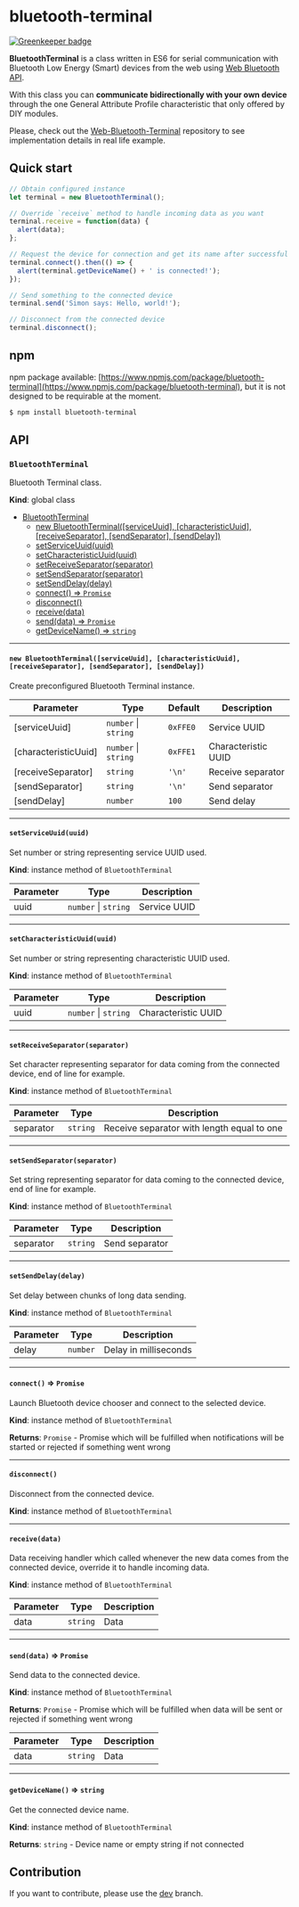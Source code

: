 # bluetooth-terminal

[![Greenkeeper badge](https://badges.greenkeeper.io/1oginov/bluetooth-terminal.svg)](https://greenkeeper.io/)

**BluetoothTerminal** is a class written in ES6 for serial communication with Bluetooth Low Energy (Smart) devices from
the web using [Web Bluetooth API](https://webbluetoothcg.github.io/web-bluetooth/).

With this class you can **communicate bidirectionally with your own device** through the one General Attribute Profile
characteristic that only offered by DIY modules.

Please, check out the [Web-Bluetooth-Terminal](https://github.com/1oginov/Web-Bluetooth-Terminal) repository to see
implementation details in real life example.

## Quick start

```javascript
// Obtain configured instance
let terminal = new BluetoothTerminal();

// Override `receive` method to handle incoming data as you want
terminal.receive = function(data) {
  alert(data);
};

// Request the device for connection and get its name after successful connection
terminal.connect().then(() => {
  alert(terminal.getDeviceName() + ' is connected!');
});

// Send something to the connected device
terminal.send('Simon says: Hello, world!');

// Disconnect from the connected device
terminal.disconnect();
```

## npm

npm package available:
[https://www.npmjs.com/package/bluetooth-terminal](https://www.npmjs.com/package/bluetooth-terminal), but it is not
designed to be requirable at the moment.

```sh
$ npm install bluetooth-terminal
```

## API

### `BluetoothTerminal`

Bluetooth Terminal class.

**Kind**: global class

* [BluetoothTerminal](#bluetoothterminal)
  * [new BluetoothTerminal([serviceUuid], [characteristicUuid], [receiveSeparator], [sendSeparator], [sendDelay])](#new-bluetoothterminalserviceuuid-characteristicuuid-receiveseparator-sendseparator-senddelay)
  * [setServiceUuid(uuid)](#setserviceuuiduuid)
  * [setCharacteristicUuid(uuid)](#setcharacteristicuuiduuid)
  * [setReceiveSeparator(separator)](#setreceiveseparatorseparator)
  * [setSendSeparator(separator)](#setsendseparatorseparator)
  * [setSendDelay(delay)](#setsenddelaydelay)
  * [connect() ⇒ `Promise`](#connect--promise)
  * [disconnect()](#disconnect)
  * [receive(data)](#receivedata)
  * [send(data) ⇒ `Promise`](#senddata--promise)
  * [getDeviceName() ⇒ `string`](#getdevicename--string)

---

#### `new BluetoothTerminal([serviceUuid], [characteristicUuid], [receiveSeparator], [sendSeparator], [sendDelay])`

Create preconfigured Bluetooth Terminal instance.

| Parameter            | Type                     | Default  | Description         |
| -------------------- | ------------------------ | -------- | ------------------- |
| [serviceUuid]        | `number` &#124; `string` | `0xFFE0` | Service UUID        |
| [characteristicUuid] | `number` &#124; `string` | `0xFFE1` | Characteristic UUID |
| [receiveSeparator]   | `string`                 | `'\n'`   | Receive separator   |
| [sendSeparator]      | `string`                 | `'\n'`   | Send separator      |
| [sendDelay]          | `number`                 | `100`    | Send delay          |

---

#### `setServiceUuid(uuid)`

Set number or string representing service UUID used.

**Kind**: instance method of `BluetoothTerminal`

| Parameter | Type                     | Description  |
| --------- | ------------------------ | ------------ |
| uuid      | `number` &#124; `string` | Service UUID |

---

#### `setCharacteristicUuid(uuid)`

Set number or string representing characteristic UUID used.

**Kind**: instance method of `BluetoothTerminal`

| Parameter | Type                     | Description         |
| --------- | ------------------------ | ------------------- |
| uuid      | `number` &#124; `string` | Characteristic UUID |

---

#### `setReceiveSeparator(separator)`

Set character representing separator for data coming from the connected device, end of line for example.

**Kind**: instance method of `BluetoothTerminal`

| Parameter | Type     | Description                                |
| --------- | -------- | ------------------------------------------ |
| separator | `string` | Receive separator with length equal to one |

---

#### `setSendSeparator(separator)`

Set string representing separator for data coming to the connected device, end of line for example.

**Kind**: instance method of `BluetoothTerminal`

| Parameter | Type     | Description    |
| --------- | -------- | -------------- |
| separator | `string` | Send separator |

---

#### `setSendDelay(delay)`

Set delay between chunks of long data sending.

**Kind**: instance method of `BluetoothTerminal`

| Parameter | Type     | Description           |
| --------- | -------- | --------------------- |
| delay     | `number` | Delay in milliseconds |

---

#### `connect()` ⇒ `Promise`

Launch Bluetooth device chooser and connect to the selected device.

**Kind**: instance method of `BluetoothTerminal`

**Returns**: `Promise` - Promise which will be fulfilled when notifications will be started or rejected if something
went wrong  

---

#### `disconnect()`

Disconnect from the connected device.

**Kind**: instance method of `BluetoothTerminal`

---

#### `receive(data)`

Data receiving handler which called whenever the new data comes from the connected device, override it to handle
incoming data.

**Kind**: instance method of `BluetoothTerminal`

| Parameter | Type     | Description |
| --------- | -------- | ----------- |
| data      | `string` | Data        |

---

#### `send(data)` ⇒ `Promise`

Send data to the connected device.

**Kind**: instance method of `BluetoothTerminal`

**Returns**: `Promise` - Promise which will be fulfilled when data will be sent or rejected if something went wrong  

| Parameter | Type     | Description |
| --------- | -------- | ----------- |
| data      | `string` | Data        |

---

#### `getDeviceName()` ⇒ `string`

Get the connected device name.

**Kind**: instance method of `BluetoothTerminal`

**Returns**: `string` - Device name or empty string if not connected

## Contribution

If you want to contribute, please use the [dev](https://github.com/1oginov/bluetooth-terminal/tree/dev/) branch.
